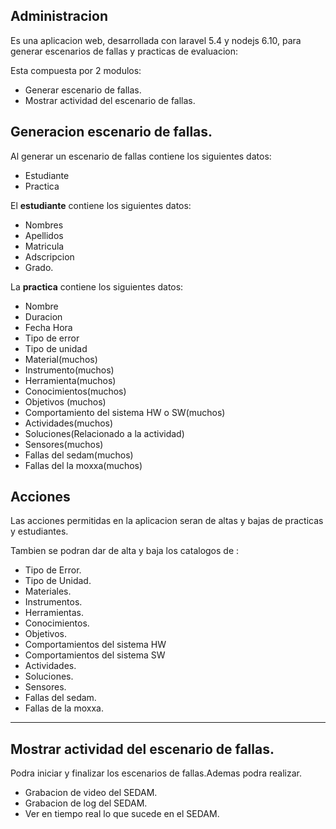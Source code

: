 ## Administracion

Es una aplicacion web, desarrollada con laravel 5.4 y nodejs 6.10, para generar escenarios de fallas y practicas de evaluacion:

Esta compuesta por 2 modulos:

- Generar escenario de fallas.
- Mostrar actividad del escenario de fallas.

## Generacion escenario de fallas.

Al generar un escenario de fallas  contiene los siguientes datos:

- Estudiante
- Practica

El <b>estudiante</b> contiene los siguientes datos:

- Nombres
- Apellidos
- Matricula
- Adscripcion
- Grado.

La <b>practica</b> contiene los siguientes datos:

- Nombre
- Duracion
- Fecha Hora
- Tipo de error
- Tipo de unidad
- Material(muchos)
- Instrumento(muchos)
- Herramienta(muchos)
- Conocimientos(muchos)
- Objetivos (muchos)
- Comportamiento del sistema HW o SW(muchos)
- Actividades(muchos)
- Soluciones(Relacionado a la actividad)
- Sensores(muchos)
- Fallas del sedam(muchos)
- Fallas del la moxxa(muchos)


## Acciones

Las acciones permitidas en la aplicacion seran de altas y bajas de practicas y estudiantes.

Tambien se podran dar de alta y baja los catalogos de :

- Tipo de Error.
- Tipo de Unidad.
- Materiales.
- Instrumentos.
- Herramientas.
- Conocimientos.
- Objetivos.
- Comportamientos del sistema HW
- Comportamientos del sistema SW
- Actividades.
- Soluciones.
- Sensores.
- Fallas del sedam.
- Fallas de la moxxa.

-----------------------------------------------------

## Mostrar actividad del escenario de fallas.

Podra iniciar y finalizar los escenarios de fallas.Ademas podra realizar.

- Grabacion de video del SEDAM.
- Grabacion de log del SEDAM.
- Ver en tiempo real lo que sucede en el SEDAM.
